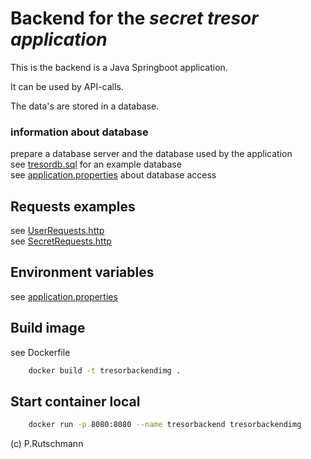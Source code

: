 # Backend for the _secret tresor application_

This is the backend is a Java Springboot application.

It can be used by API-calls.

The data's are stored in a database.

### information about database

prepare a database server and the database used by the application<br>
see [tresordb.sql](tresordb.sql) for an example database<br>
see [application.properties](src/main/resources/application.properties) about database access

## Requests examples

see [UserRequests.http](httprequest/UserRequests.http)<br>
see [SecretRequests.http](httprequest/SecretRequests.http)

## Environment variables

see [application.properties](src/main/resources/application.properties)

## Build image

see Dockerfile

```Bash
    docker build -t tresorbackendimg .
```



## Start container local

```Bash
    docker run -p 8080:8080 --name tresorbackend tresorbackendimg
```

(c) P.Rutschmann
